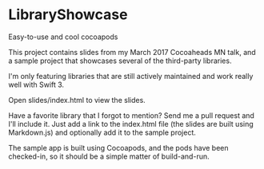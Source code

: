 # LibraryShowcase
Easy-to-use and cool cocoapods

This project contains slides from my March 2017 Cocoaheads MN talk, and a sample project that showcases several of the third-party libraries.

I'm only featuring libraries that are still actively maintained and work really well with Swift 3.

Open slides/index.html to view the slides.

Have a favorite library that I forgot to mention? Send me a pull request and I'll include it.  Just add a link to the index.html file (the slides are built using Markdown.js) and optionally add it to the sample project.

The sample app is built using Cocoapods, and the pods have been checked-in, so it should be a simple matter of build-and-run.
